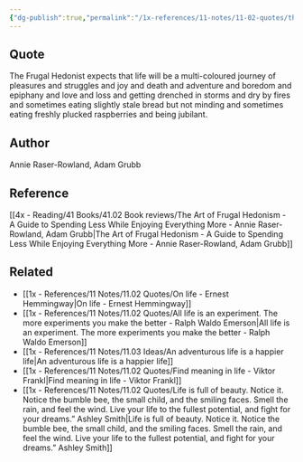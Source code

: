 ```yaml
---
{"dg-publish":true,"permalink":"/1x-references/11-notes/11-02-quotes/the-frugal-hedonist-expects-that-life-will-be-a-multi-coloured-journey-of-pleasures-and-struggles-and-joy-and-death-and-adventure-and-boredom-and-epiphany-and-love-and-loss-annie-raser-rowland/","title":"The Frugal Hedonist expects that life will be a multi-coloured journey of pleasures and struggles and joy and death and adventure and boredom and epiphany and love and loss - Annie Raser-Rowland","created":"2025-09-07T22:01:27.576+03:00","updated":"2025-09-07T22:05:49.089+03:00"}
---
```



## Quote
The Frugal Hedonist expects that life will be a multi-coloured journey of pleasures and struggles and joy and death and adventure and boredom and epiphany and love and loss and getting drenched in storms and dry by fires and sometimes eating slightly stale bread but not minding and sometimes eating freshly plucked raspberries and being jubilant. 

## Author
Annie Raser-Rowland, Adam Grubb

## Reference
[[4x - Reading/41 Books/41.02 Book reviews/The Art of Frugal Hedonism - A Guide to Spending Less While Enjoying Everything More - Annie Raser-Rowland, Adam Grubb\|The Art of Frugal Hedonism - A Guide to Spending Less While Enjoying Everything More - Annie Raser-Rowland, Adam Grubb]]

## Related
- [[1x - References/11 Notes/11.02 Quotes/On life - Ernest Hemmingway\|On life - Ernest Hemmingway]]
- [[1x - References/11 Notes/11.02 Quotes/All life is an experiment. The more experiments you make the better - Ralph Waldo Emerson\|All life is an experiment. The more experiments you make the better - Ralph Waldo Emerson]]
- [[1x - References/11 Notes/11.03 Ideas/An adventurous life is a happier life\|An adventurous life is a happier life]]
- [[1x - References/11 Notes/11.02 Quotes/Find meaning in life - Viktor Frankl\|Find meaning in life - Viktor Frankl]]
- [[1x - References/11 Notes/11.02 Quotes/Life is full of beauty. Notice it. Notice the bumble bee, the small child, and the smiling faces. Smell the rain, and feel the wind. Live your life to the fullest potential, and fight for your dreams.”  Ashley Smith\|Life is full of beauty. Notice it. Notice the bumble bee, the small child, and the smiling faces. Smell the rain, and feel the wind. Live your life to the fullest potential, and fight for your dreams.”  Ashley Smith]]